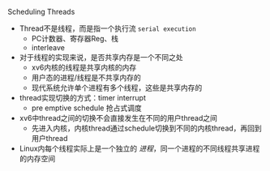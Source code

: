 
Scheduling Threads

- Thread不是线程，而是指一个执行流 `serial execution`
  - PC计数器、寄存器Reg、栈
  - interleave 
- 对于线程的实现来说，是否共享内存是一个不同之处
  - xv6内核的线程是共享内核的内存
  - 用户态的进程/线程是不共享内存的
  - 现代系统允许单个进程有多个线程，这些是共享内存的
- thread实现切换的方式：timer interrupt
  - pre emptive schedule 抢占式调度
- xv6中thread之间的切换不会直接发生在不同的用户thread之间
  - 先进入内核，内核thread通过schedule切换到不同的内核thread，再回到用户thread
- Linux内每个线程实际上是一个独立的 *进程*，同一个进程的不同线程共享进程的内存空间
